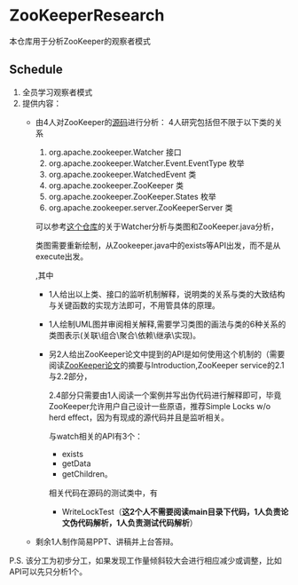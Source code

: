 # ZooKeeperResearch
本仓库用于分析ZooKeeper的观察者模式
## Schedule
1. 全员学习观察者模式
2. 提供内容：
   - 由4人对ZooKeeper的[源码](https://github.com/apache/zookeeper)进行分析：
     4人研究包括但不限于以下类的关系
     1. org.apache.zookeeper.Watcher 接口
     2. org.apache.zookeeper.Watcher.Event.EventType 枚举
     3. org.apache.zookeeper.WatchedEvent 类
     4. org.apache.zookeeper.ZooKeeper 类
     5. org.apache.zookeeper.ZooKeeper.States 枚举
     6. org.apache.zookeeper.server.ZooKeeperServer 类

     可以参考[这个仓库](https://github.com/llohellohe/zookeeper)的关于Watcher分析与类图和ZooKeeper.java分析，

     类图需要重新绘制，从Zookeeper.java中的exists等API出发，而不是从execute出发。

     ,其中
     - 1人给出以上类、接口的监听机制解释，说明类的关系与类的大致结构与关键函数的实现方法即可，不用管具体的原理。
     - 1人绘制UML图并审阅相关解释,需要学习类图的画法与类的6种关系的类图表示(关联\组合\聚合\依赖\继承\实现)。
     - 另2人给出ZooKeeper论文中提到的API是如何使用这个机制的（需要阅读[ZooKeeper论文](https://pdos.csail.mit.edu/6.824/papers/zookeeper.pdf)的摘要与Introduction,ZooKeeper service的2.1与2.2部分，

       2.4部分只需要由1人阅读一个案例并写出伪代码进行解释即可，毕竟ZooKeeper允许用户自己设计一些原语，推荐Simple Locks w/o herd effect，因为有现成的源代码并且是监听相关。
       
       与watch相关的API有3个：
       - exists
       - getData
       - getChildren。
       
       相关代码在源码的测试类中，有
       - WriteLockTest（**这2个人不需要阅读main目录下代码，1人负责论文伪代码解析，1人负责测试代码解析**）
    - 剩余1人制作简易PPT、讲稿并上台答辩。

P.S. 该分工为初步分工，如果发现工作量倾斜较大会进行相应减少或调整，比如API可以先只分析1个。

